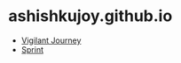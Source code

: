 # ashishkujoy.github.io

- [Vigilant Journey](http://ashishkujoy.me/vigilant-journey/)
- [Sprint](https://sprint.ashishkujoy.me)
